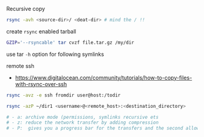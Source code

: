 Recursive copy

```bash
rsync -avh <source-dir>/ <deat-dir> # mind the / !!
```

create `rsync` enabled tarball 

```bash 
GZIP='--rsyncable' tar cvzf file.tar.gz /my/dir
```
use tar `-h` option for following symlinks

remote ssh

* https://www.digitalocean.com/community/tutorials/how-to-copy-files-with-rsync-over-ssh

```bash
rsync -avz -e ssh fromdir user@host:/todir
```

```bash
rsync -azP ~/dir1 <username>@<remote_host>:<destination_directory>

# - a: archive mode (permissions, symlinks recursive ets
# - z: reduce the network transfer by adding compression
# - P:  gives you a progress bar for the transfers and the second allows you to resume interrupted transfers:
```
